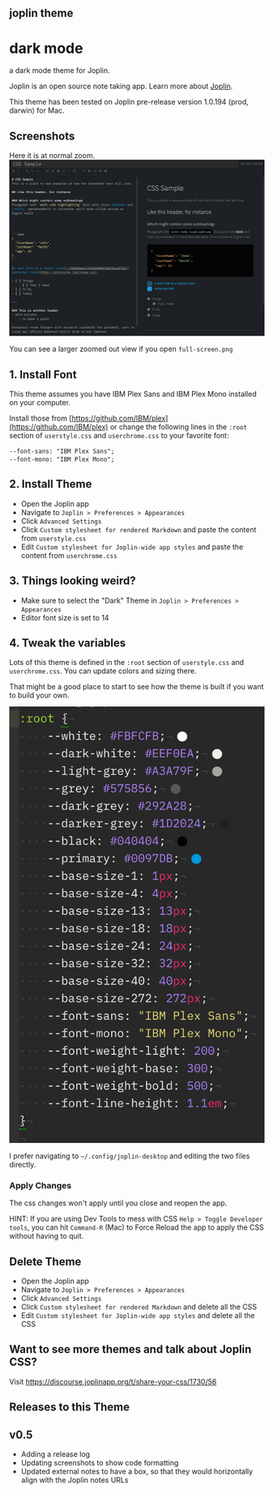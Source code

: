 ## joplin theme
# dark mode
a dark mode theme for Joplin.

Joplin is an open source note taking app. Learn more about [Joplin](http://joplinapp.org).

This theme has been tested on Joplin  pre-release version 1.0.194 (prod, darwin) for Mac.

## Screenshots
Here it is at normal zoom.
![v0.5-updates.png](v0.5-updates.png)

You can see a larger zoomed out view if you open `full-screen.png`

## 1. Install Font

This theme assumes you have IBM Plex Sans and IBM Plex Mono installed on your computer.

Install those from [https://github.com/IBM/plex](https://github.com/IBM/plex) or change the following lines in the `:root` section of  `userstyle.css` and `userchrome.css` to your favorite font:
```
--font-sans: "IBM Plex Sans";
--font-mono: "IBM Plex Mono";
```

## 2. Install Theme
- Open the Joplin app
- Navigate to  `Joplin > Preferences > Appearances`
- Click `Advanced Settings`
- Click `Custom stylesheet for rendered Markdown` and paste the content from `userstyle.css`
- Edit `Custom stylesheet for Joplin-wide app styles` and paste the content from `userchrome.css`


## 3. Things looking weird?
- Make sure to select the "Dark" Theme in `Joplin > Preferences > Appearances`
- Editor font size is set to 14

## 4. Tweak the variables
Lots of this theme is defined in the `:root` section of  `userstyle.css` and `userchrome.css`. You can update colors and sizing there.

That might be a good place to start to see how the theme is built if you want to build your own.

![variable-definition.png](variable-definition.png)

I prefer navigating to `~/.config/joplin-desktop` and editing the two files directly.

### Apply Changes
The css changes won't apply until you close and reopen the app.

HINT: If you are using Dev Tools to mess with CSS `Help > Toggle Developer tools`, you can hit `Command-R` (Mac) to Force Reload the app to apply the CSS without having to quit.

## Delete Theme
- Open the Joplin app
- Navigate to  `Joplin > Preferences > Appearances`
- Click `Advanced Settings`
- Click `Custom stylesheet for rendered Markdown` and delete all the CSS
- Edit `Custom stylesheet for Joplin-wide app styles` and delete all the CSS

## Want to see more themes and talk about Joplin CSS?
Visit https://discourse.joplinapp.org/t/share-your-css/1730/56

## Releases to this Theme
## v0.5
- Adding a release log
- Updating screenshots to show code formatting
- Updated external notes to have a box, so that they would horizontally align with the Joplin notes URLs
